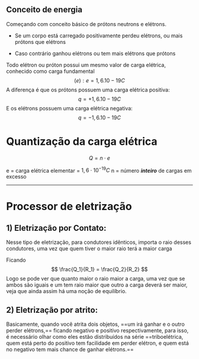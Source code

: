 
## Conceito de energia

Começando com conceito básico de prótons neutrons e elétrons.

- Se um corpo está carregado positivamente perdeu elétrons, ou mais prótons que elétrons

- Caso contrário ganhou elétrons ou tem mais elétrons que prótons

Todo elétron ou próton possui um mesmo valor de carga elétrica, conhecido como carga fundamental 
$$
(e): e = 1,6 . 10-19 C 
$$A diferença é que os prótons possuem uma carga elétrica positiva:
$$
q = +1,6 . 10-19 C 
$$E os elétrons possuem uma carga elétrica negativa: 
$$
q = -1,6 . 10-19 C
$$

# Quantização da carga elétrica

$$
Q = n \cdot e
$$

e = carga elétrica elementar = $1,6 \cdot 10^{-19}C$ 
n = número ***inteiro*** de cargas em excesso

---

# Processor de eletrização

## 1) Eletrização por Contato:

Nesse tipo de eletrização, para condutores idênticos, importa o raio desses condutores, uma vez que quem tiver o maior raio terá a maior carga

Ficando 
$$
\frac{Q_1}{R_1} = \frac{Q_2}{R_2}
$$
Logo se pode ver que quanto maior o raio maior a carga, uma vez que se ambos são iguais e um tem raio maior que outro a carga deverá ser maior, veja que ainda assim há uma noção de equilíbrio.


## 2) Eletrização por atrito:

Basicamente, quando você atrita dois objetos, ==um irá ganhar e o outro perder elétrons,== ficando negativo e positivo respectivamente, para isso, é necessário olhar como eles estão distribuídos na série ==triboelétrica, quem está perto do positivo tem facilidade em perder elétron, e quem está no negativo tem mais chance de ganhar elétrons.==